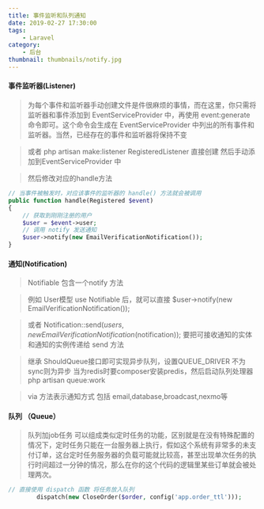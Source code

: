 ```yaml
---
title: 事件监听和队列通知
date: 2019-02-27 17:30:00
tags:
    - Laravel
category:
    - 后台
thumbnail: thumbnails/notify.jpg        
---
```

#### 事件监听器(Listener) 
> 为每个事件和监听器手动创建文件是件很麻烦的事情，而在这里，你只需将监听器和事件添加到 EventServiceProvider 中，再使用 event:generate 命令即可。这个命令会生成在 EventServiceProvider 中列出的所有事件和监听器。当然，已经存在的事件和监听器将保持不变

> 或者 php artisan make:listener RegisteredListener 直接创建 然后手动添加到EventServiceProvider 中

> 然后修改对应的handle方法
```php
// 当事件被触发时，对应该事件的监听器的 handle() 方法就会被调用
public function handle(Registered $event)
{
    // 获取到刚刚注册的用户
    $user = $event->user;
    // 调用 notify 发送通知
    $user->notify(new EmailVerificationNotification());
}
```
<!-- more -->
####  通知(Notification)

> Notifiable 包含一个notify 方法

> 例如 User模型 use Notifiable 后，就可以直接 $user->notify(new EmailVerificationNotification());

> 或者 Notification::send($users, new EmailVerificationNotification($notification));
要把可接收通知的实体和通知的实例传递给 send 方法

> 继承 ShouldQueue接口即可实现异步队列，设置QUEUE_DRIVER 不为sync则为异步
 当为redis时要composer安装predis，然后启动队列处理器 php artisan queue:work
 
> via 方法表示通知方式 包括 email,database,broadcast,nexmo等

#### 队列 （Queue）
> 队列加job任务 可以组成类似定时任务的功能，区别就是在没有特殊配置的情况下，定时任务只能在一台服务器上执行，假如这个系统有非常多的未支付订单，这台定时任务服务器的负载可能就比较高，甚至出现单次任务的执行时间超过一分钟的情况，那么在你的这个代码的逻辑里某些订单就会被处理两次。

```php
// 直接使用 dispatch 函数 将任务放入队列
        dispatch(new CloseOrder($order, config('app.order_ttl')));
```